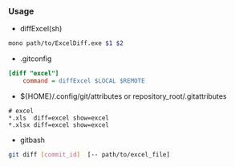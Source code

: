 ### Usage

* diffExcel(sh)
```bash
mono path/to/ExcelDiff.exe $1 $2
```

* .gitconfig
```ini
[diff "excel"]
	command = diffExcel $LOCAL $REMOTE
```

* ${HOME}/.config/git/attributes or repository_root/.gitattributes
```
# excel
*.xls  diff=excel show=excel
*.xlsx diff=excel show=excel
```

* gitbash
```bash
git diff [commit_id]  [-- path/to/excel_file]
```
